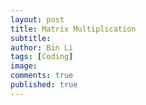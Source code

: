 ```yaml
---
layout: post
title: Matrix Multiplication
subtitle:
author: Bin Li
tags: [Coding]
image: 
comments: true
published: true
---
```



